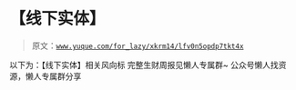 # 【线下实体】

> 原文：[`www.yuque.com/for_lazy/xkrm14/lfv0n5opdp7tkt4x`](https://www.yuque.com/for_lazy/xkrm14/lfv0n5opdp7tkt4x)

<ne-p id="uee65f609" data-lake-id="uee65f609">以下为：【线下实体】相关风向标</ne-p> <ne-p id="uda77307c" data-lake-id="uda77307c">完整生财周报见懒人专属群~</ne-p> <ne-p id="ufe305d0f" data-lake-id="ufe305d0f">公众号懒人找资源，懒人专属群分享</ne-p>